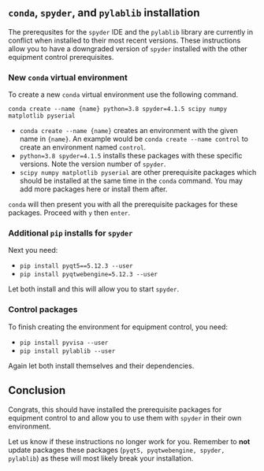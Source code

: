 
## `conda`, `spyder`, and `pylablib` installation

The prerequsites for the `spyder` IDE and the `pylablib` library are currently in conflict when installed to their most recent versions. These instructions allow you to have a downgraded version of `spyder` installed with the other equipment control prerequisites. 

### New `conda` virtual environment

To create a new `conda` virtual environment use the following command.

`conda create --name {name} python=3.8 spyder=4.1.5 scipy numpy matplotlib pyserial`

- `conda create --name {name}` creates an environment with the given name in `{name}`. An example would be `conda create --name control` to create an environment named `control`.
- `python=3.8 spyder=4.1.5` installs these packages with these specific versions. Note the version number of `spyder`.
- `scipy numpy matplotlib pyserial` are other prerequisite packages which should be installed at the same time in the `conda` command. You may add more packages here or install them after.

`conda` will then present you with all the prerequisite packages for these packages. Proceed with `y` then `enter`.

### Additional `pip` installs for `spyder`

Next you need:

- `pip install pyqt5==5.12.3 --user` 
- `pip install pyqtwebengine=5.12.3 --user`

Let both install and this will allow you to start `spyder`.

### Control packages

To finish creating the environment for equipment control, you need:  

- `pip install pyvisa --user`
- `pip install pylablib --user`

Again let both install themselves and their dependencies.

## Conclusion

Congrats, this should have installed the prerequisite packages for equipment control to and allow you to use them with `spyder` in their own environment. 

Let us know if these instructions no longer work for you. Remember to **not** update packages these packages (`pyqt5, pyqtwebengine, spyder, pylablib`) as these will most likely break your installation. 